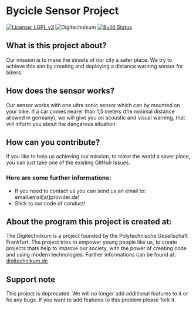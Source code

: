# Bycicle Sensor Project
 [![License: LGPL v3](https://img.shields.io/badge/License-LGPL%20v3-blue.svg)](https://www.gnu.org/licenses/lgpl-3.0) ![Digitechnikum](https://img.shields.io/badge/Digitechnikum-Made%20with%20%3C3-brightgreen) [![Build Status](https://travis-ci.org/pascalboehler/Bycicle-Sensor-Project.svg?branch=master)](https://travis-ci.org/pascalboehler/Bycicle-Sensor-Project)
## What is this project about?
Our mission is to make the streets of our city a safer place. We try to achieve this aim by creating and deploying a distance warning sensor for bikers.

## How does the sensor works?
Our sensor works with one ultra sonic sensor which can by mounted on your bike. If a car comes nearer than 1,5 meters (the minimal distance allowed in germany), we will give you an acoustic and visual warning, that will inform you about the dangerous situation.

## How can you contribute?
If you like to help us achieving our mission, to make the world a saver place, you can just take one of the existing GitHub Issues.

### Here are some further informations:
* If you need to contact us you can send us an email to: email.email[at]provider.de!
* Stick to our code of conduct!

## About the program this project is created at:
The Digitechnikum is a project founded by the Polytechnische Gesellschaft Frankfurt. The project tries to empower young people like us, to create projects thats help to improve our society, with the power of creating code and using modern technologies.
Further informations can be found at: [digitechnikum.de](https://digitechnikum.de)

## Support note
This project is deprecated. We will no longer add additional features to it or fix any bugs. If you want to add features to this problem please fork it.
